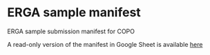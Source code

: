 # ERGA sample manifest
ERGA sample submission manifest for COPO

A read-only version of the manifest in Google Sheet is available [here](https://docs.google.com/spreadsheets/d/1gus_t9rVorg59nIMq12Ww3o67kV2AIjK/edit#gid=543217583)
